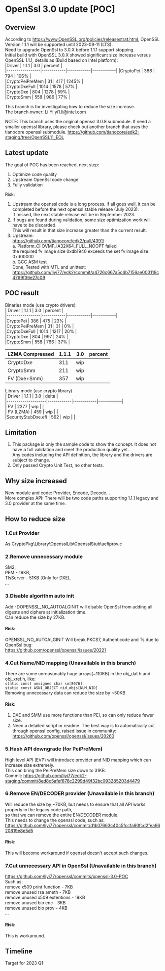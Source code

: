 # OpenSsl 3.0 update [POC]

## Overview
According to https://www.OpenSSL.org/policies/releasestrat.html, OpenSSL Version 1.1.1 will be supported until 2023-09-11 (LTS).  
Need to upgrade OpenSsl to 3.0.X before 1.1.1 support stopping.  
Initial build with OpenSSL 3.0.X showed significant size increase versus OpenSSL 1.1.1, details as (Build based on Intel platform):  
|Driver           |   1.1.1    |    3.0     |   percent  |  
|-----------------|------------|------------|------------|
|CryptoPei        |   386      |    794     |    106%    |  
|CryptoPeiPreMem  |   31       |    417     |    1245%   |  
|CryptoDxeFull    |   1014     |    1578    |     57%    |  
|CryptoDxe        |   804      |    1278    |     59%    |  
|CryptoSmm        |   558      |    986     |     77%    |  

This branch is for investigating how to reduce the size increase.  
The branch owner: Li Yi <yi1.li@intel.com>  

NOTE:
This branch uses the original openssl 3.0.8 submodule.
If need a smaller openssl library, please check out another branch that uses the tianocore openssl submodule.
https://github.com/tianocore/edk2-staging/tree/OpenSSL11_EOL

## Latest update
The goal of POC has been reached, next step:
1.  Optimize code quality  
2.  Upstream OpenSsl code change  
3.  Fully validation  
  
Risk:  
1.  Upstream the openssl code is a long process. if all goes well, it can be completed before the next openssl stable release (July 2023).  
	If missed, the next stable release will be in September 2023.  
2.  If bugs are found during validation, some size optimization work will have to be discarded.   
	This will result in that size increase greater than the current result.  
3.  Upstream:  
https://github.com/tianocore/edk2/pull/4391/  
a.  Platform_CI OVMF_IA32X64_FULL_NOOPT failed  
the required fv image size 0xdb1940 exceeds the set fv image size 0xd00000  
b.  GCC ASM test  
Done, Tested with MTL and unittest: https://github.com/liyi77/edk2/commit/a4726c667a5c4b7156ae003119c4769f36e27c09  
  
## POC result
Binaries mode (use crypto drivers)  
|     Driver      |   1.1.1    |    3.0     |   percent  |  
|-----------------|------------|------------|------------|  
|CryptoPei        |   386      |    475     |    23%     |  
|CryptoPeiPreMem  |   31       |    31      |    0%      |  
|CryptoDxeFull    |   1014     |    1217    |    20%     |  
|CryptoDxe        |   804      |    997     |    24%     |  
|CryptoSmm        |   558      |    766     |    37%     |  
  
| LZMA Compressed |   1.1.1    |    3.0     |   percent  |  
|-----------------|------------|------------|------------|  
|CryptoDxe        |   311      |    wip     |            |  
|CryptoSmm        |   211      |    wip     |            |  
|FV (Dxe+Smm)     |   357      |    wip     |            |  

Library mode (use crypto library)  
|     Driver         |   1.1.1    |    3.0     |    delta   |  
|--------------------|------------|------------|------------|  
|      FV            |   2377     |    wip     |            |  
|      FV (LZMA)     |   459      |    wip     |            |  
|SecurityStubDxe.efi |   562      |    wip     |            |  

## Limitation

1. This package is only the sample code to show the concept. It does not have a full validation and meet the production quality yet.  
Any codes including the API definition, the library and the drivers are subject to change.  
2. Only passed Crypto Unit Test, no other tests.  

## Why size increased  

New module and code: Provider, Encode, Decode...  
More complex API: There will be two code paths supporting 1.1.1 legacy and 3.0 provider at the same time.  

## How to reduce size
### 1.Cut Provider
As CryptoPkg\Library\OpensslLib\OpensslStub\uefiprov.c

### 2.Remove unnecessary module 
SM2,  
PEM - 19KB,  
TlsServer - 51KB (Only for DXE),  
...  

### 3.Disable algorithm auto init
Add -DOPENSSL_NO_AUTOALGINIT will disable OpenSsl from adding all digests and ciphers at initialization time.  
Can reduce the size by 27KB.  
#### Risk:
OPENSSL_NO_AUTOALGINIT Will break PKCS7, Authenticode and Ts due to OpenSsl bug:  
https://github.com/openssl/openssl/issues/20221  

### 4.Cut Name/NID mapping (Unavailable in this branch)
There are some unreasonably huge arrays(~110KB) in the obj_dat.h and obj_xref.h, like:  
```static const unsigned char so[8076]```  
```static const ASN1_OBJECT nid_objs[NUM_NID] ```  
Removing unnecessary data can reduce the size by ~50KB.  
#### Risk:
1. DXE and SMM use more functions than PEI, so can only reduce fewer size.  
2. Need a detailed script or readme. The best way is to automatically cut through openssl config, raised issue in community:  
https://github.com/openssl/openssl/issues/20260  

### 5.Hash API downgrade (for PeiPreMem)
High level API (EVP) will introduce provider and NID mapping which can increase size extremely.  
This can bring the PeiPreMem size down to 31KB.  
Commit: https://github.com/liyi77/edk2-staging/commit/8ed8c5afef878c2299d49f32bc093285203d4479  

### 6.Remove EN/DECODER provider (Unavailable in this branch)
Will reduce the size by ~70KB, but needs to ensure that all API works properly in the legacy code path,  
so that we can remove the entire EN/DECODER module.  
This needs to change the openssl code, such as:  
https://github.com/liyi77/openssl/commit/d1b07663c40c5fccfa60fcd2fea9620819e8e5d5
#### Risk:
This will become workaround if openssl doesn't accept such changes.  

### 7.Cut unnecessary API in OpenSsl (Unavailable in this branch)
https://github.com/liyi77/openssl/commits/openssl-3.0-POC  
Such as:  
remove x509 print function - 7KB  
remove unused rsa ameth - 7KB  
remove unused x509 extentions - 19KB  
remove unused bio enc - 3KB  
remove unused bio prov - 4KB  
...
#### Risk:
This is workaround.

## Timeline
Target for 2023 Q1